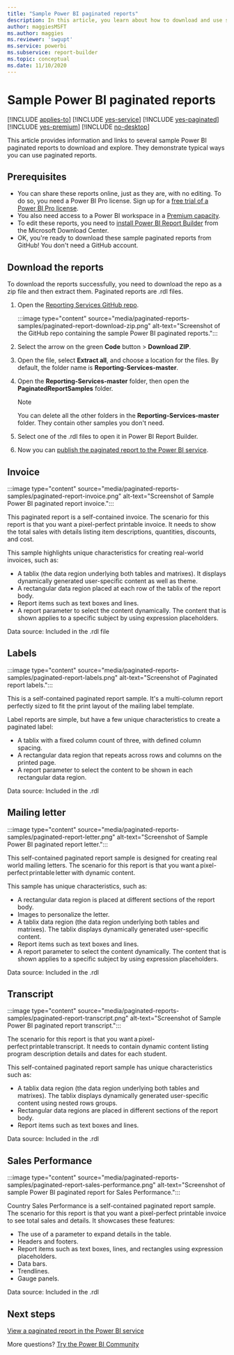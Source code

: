 ```yaml
---
title: "Sample Power BI paginated reports"
description: In this article, you learn about how to download and use sample Power BI paginated reports.
author: maggiesMSFT
ms.author: maggies
ms.reviewer: 'swgupt'
ms.service: powerbi
ms.subservice: report-builder
ms.topic: conceptual
ms.date: 11/10/2020
---
```


# Sample Power BI paginated reports


[!INCLUDE [applies-to](../includes/applies-to.md)] [!INCLUDE [yes-service](../includes/yes-service.md)] [!INCLUDE [yes-paginated](../includes/yes-paginated.md)] [!INCLUDE [yes-premium](../includes/yes-premium.md)] [!INCLUDE [no-desktop](../includes/no-desktop.md)]

This article provides information and links to several sample Power BI paginated reports to download and explore. They demonstrate typical ways you can use paginated reports.

## Prerequisites

- You can share these reports online, just as they are, with no editing. To do so, you need a Power BI Pro license. Sign up for a [free trial of a Power BI Pro license](../fundamentals/service-self-service-signup-for-power-bi.md#sign-up-for-an-individual-trial-of-power-bi-pro).
- You also need access to a Power BI workspace in a [Premium capacity](../admin/service-premium-what-is.md).
- To edit these reports, you need to [install Power BI Report Builder](https://aka.ms/pbireportbuilder) from the Microsoft Download Center.
- OK, you're ready to download these sample paginated reports from GitHub! You don't need a GitHub account. 

## Download the reports

To download the reports successfully, you need to download the repo as a zip file and then extract them. Paginated reports are .rdl files.

1. Open the [Reporting Services GitHub repo](https://github.com/microsoft/Reporting-Services).

    :::image type="content" source="media/paginated-reports-samples/paginated-report-download-zip.png" alt-text="Screenshot of the GitHub repo containing the  sample Power BI paginated reports.":::
    
1. Select the arrow on the green **Code** button > **Download ZIP**.
1. Open the file, select **Extract all**, and choose a location for the files. By default, the folder name is **Reporting-Services-master**.
1. Open the **Reporting-Services-master** folder, then open the **PaginatedReportSamples** folder.

    >[!NOTE]
    >You can delete all the other folders in the **Reporting-Services-master** folder. They contain other samples you don't need.

1. Select one of the .rdl files to open it in Power BI Report Builder.
1. Now you can [publish the paginated report to the Power BI service](paginated-reports-save-to-power-bi-service.md).

## Invoice

:::image type="content" source="media/paginated-reports-samples/paginated-report-invoice.png" alt-text="Screenshot of Sample Power BI paginated report invoice.":::


This paginated report is a self-contained invoice. The scenario for this report is that you want a pixel-perfect printable invoice. It needs to show the total sales with details listing item descriptions, quantities, discounts, and cost.

This sample highlights unique characteristics for creating real-world invoices, such as:  

- A tablix (the data region underlying both tables and matrixes). It displays dynamically generated user-specific content as well as theme.
- A rectangular data region placed at each row of the tablix of the report body.
- Report items such as text boxes and lines.
- A report parameter to select the content dynamically. The content that is shown applies to a specific subject by using expression placeholders. 

Data source: Included in the .rdl file

## Labels

:::image type="content" source="media/paginated-reports-samples/paginated-report-labels.png" alt-text="Screenshot of Paginated report labels.":::

This is a self-contained paginated report sample. It's a multi-column report perfectly sized to fit the print layout of the mailing label template. 

Label reports are simple, but have a few unique characteristics to create a paginated label:

- A tablix with a fixed column count of three, with defined column spacing.
- A rectangular data region that repeats across rows and columns on the printed page.
- A report parameter to select the content to be shown in each rectangular data region.

Data source: Included in the .rdl

## Mailing letter

:::image type="content" source="media/paginated-reports-samples/paginated-report-letter.png" alt-text="Screenshot of Sample Power BI paginated report letter.":::

This self-contained paginated report sample is designed for creating real world mailing letters. The scenario for this report is that you want a pixel-perfect printable letter with dynamic content.

This sample has unique characteristics, such as: 

- A rectangular data region is placed at different sections of the report body. 
- Images to personalize the letter. 
- A tablix data region (the data region underlying both tables and matrixes). The tablix displays dynamically generated user-specific content.
- Report items such as text boxes and lines.
- A report parameter to select the content dynamically. The content that is shown applies to a specific subject by using expression placeholders. 

Data source: Included in the .rdl

## Transcript

:::image type="content" source="media/paginated-reports-samples/paginated-report-transcript.png" alt-text="Screenshot of Sample Power BI paginated report transcript.":::

The scenario for this report is that you want a pixel-perfect printable transcript. It needs to contain dynamic content listing program description details and dates for each student.

This self-contained paginated report sample has unique characteristics such as: 

- A tablix data region (the data region underlying both tables and matrixes). The tablix displays dynamically generated user-specific content using nested rows groups.
- Rectangular data regions are placed in different sections of the report body.
- Report items such as text boxes and lines.

Data source: Included in the .rdl

## Sales Performance

:::image type="content" source="media/paginated-reports-samples/paginated-report-sales-performance.png" alt-text="Screenshot of sample Power BI paginated report for Sales Performance.":::

Country Sales Performance is a self-contained paginated report sample. The scenario for this report is that you want a pixel-perfect printable invoice to see total sales and details. It showcases these features:

- The use of a parameter to expand details in the table.
- Headers and footers.
- Report items such as text boxes, lines, and rectangles using expression placeholders.
- Data bars.
- Trendlines.
- Gauge panels.

Data source: Included in the .rdl
  
## Next steps

[View a paginated report in the Power BI service](../consumer/paginated-reports-view-power-bi-service.md)

More questions? [Try the Power BI Community](https://community.powerbi.com/)
